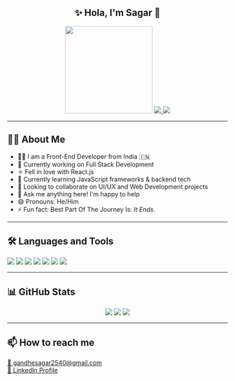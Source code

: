 <h2 align="center">✨ Hola, I'm Sagar 👋</h2>

<p align="center">
   <img src="https://github.com/sagargandhe/sagargandhe/blob/main/myphoto.jpg?raw=true" width="200" />
  <a href="https://www.linkedin.com/in/sagar-gandhe-016750233/" target="_blank">
    <img src="https://img.shields.io/badge/LinkedIn-blue?logo=linkedin&logoColor=white" />
  </a>
  <a href="mailto:gandhesagar2540@gmail.com">
    <img src="https://img.shields.io/badge/Gmail-D14836?logo=gmail&logoColor=white" />
  </a>
</p>

---

## 🙋‍♂️ About Me

- 🧑‍💻 I am a Front-End Developer from India 🇮🇳
- 🔭 Currently working on Full Stack Development
- ⚛️ Fell in love with React.js
- 🌱 Currently learning JavaScript frameworks & backend tech
- 👯 Looking to collaborate on UI/UX and Web Development projects
- 💬 Ask me anything here! I'm happy to help
- 😄 Pronouns: He/Him
- ⚡ Fun fact: Best Part Of The Journey Is: *It Ends.*

---

## 🛠️ Languages and Tools
<p>
  <img src="https://img.shields.io/badge/HTML5-E34F26?logo=html5&logoColor=white" />
  <img src="https://img.shields.io/badge/CSS3-1572B6?logo=css3&logoColor=white" />
  <img src="https://img.shields.io/badge/JavaScript-F7DF1E?logo=javascript&logoColor=black" />
  <img src="https://img.shields.io/badge/React-61DAFB?logo=react&logoColor=black" />
  <img src="https://img.shields.io/badge/Node.js-339933?logo=node.js&logoColor=white" />
  <img src="https://img.shields.io/badge/MongoDB-47A248?logo=mongodb&logoColor=white" />
  <img src="https://img.shields.io/badge/Git-F05032?logo=git&logoColor=white" />
</p>

---

## 📊 GitHub Stats
<p align="center">
  <img src="https://github-readme-stats.vercel.app/api?username=sagargandhe&show_icons=true&theme=radical" />
  <img src="https://github-readme-streak-stats.herokuapp.com/?user=sagargandhe&theme=radical" />
  <img src="https://github-readme-stats.vercel.app/api/top-langs/?username=sagargandhe&layout=compact&theme=radical" />
</p>

---

## 📫 How to reach me
<p>
  <a href="mailto:gandhesagar2540@gmail.com"> 📧 gandhesagar2540@gmail.com </a><br/>
  <a href="https://www.linkedin.com/in/sagar-gandhe-016750233/">🔗 LinkedIn Profile</a>
</p>
